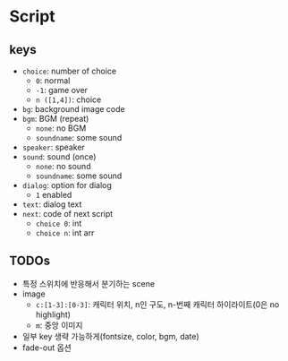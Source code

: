# Script
## keys
- `choice`: number of choice
  - `0`: normal
  - `-1`: game over
  - `n ([1,4])`: choice
- `bg`: background image code
- `bgm`: BGM (repeat)
  - `none`: no BGM
  - `soundname`: some sound
- `speaker`: speaker
- `sound`: sound (once)
  - `none`: no sound
  - `soundname`: some sound
- `dialog`: option for dialog
  - `1` enabled
- `text`: dialog text
- `next`: code of next script
  - `choice 0`: int
  - `choice n`: int arr
  
## TODOs
- 특정 스위치에 반응해서 분기하는 scene
- image
  - `c:[1-3]:[0-3]`: 캐릭터 위치, n인 구도, n-번째 캐릭터 하이라이트(0은 no highlight)
  - `m`: 중앙 이미지
- 일부 key 생략 가능하게(fontsize, color, bgm, date)
- fade-out 옵션
